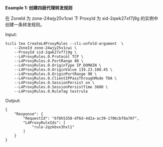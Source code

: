 **Example 1: 创建四层代理转发规则**

在 ZoneId 为 zone-24wjy25v1cwi 下 ProxyId 为 sid-2qwk27xf7j9g 的实例中创建一条转发规则。

Input: 

```
tccli teo CreateL4ProxyRules --cli-unfold-argument  \
    --ZoneId zone-24wjy25v1cwi \
    --ProxyId sid-2qwk27xf7j9g \
    --L4ProxyRules.0.Protocol TCP \
    --L4ProxyRules.0.PortRange 80 \
    --L4ProxyRules.0.OriginType IP_DOMAIN \
    --L4ProxyRules.0.OriginValue 119.23.100.45 \
    --L4ProxyRules.0.OriginPortRange 90 \
    --L4ProxyRules.0.ClientIPPassThroughMode TOA \
    --L4ProxyRules.0.SessionPersist on \
    --L4ProxyRules.0.SessionPersistTime 3600 \
    --L4ProxyRules.0.RuleTag testrule
```

Output: 
```
{
    "Response": {
        "RequestId": "6f8h5358-df6d-4d2a-ac39-1706cbf8a707",
        "L4ProxyRuleIds": [
            "rule-2qzkbvx3hxl1"
        ]
    }
}
```

